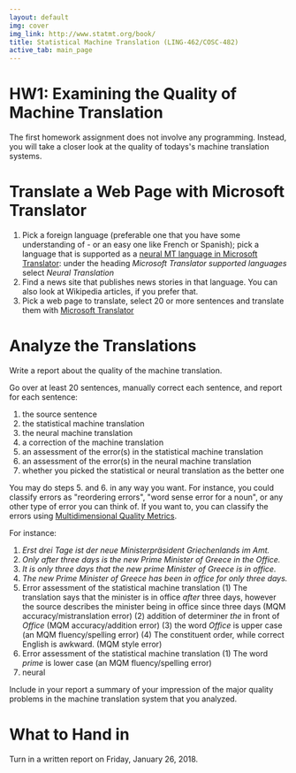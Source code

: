 ```yaml
---
layout: default
img: cover
img_link: http://www.statmt.org/book/
title: Statistical Machine Translation (LING-462/COSC-482)
active_tab: main_page 
---
```


HW1: Examining the Quality of Machine Translation
=================================================

The first homework assignment does not involve any programming. Instead, you will take a closer look at the quality of todays's machine translation systems.

Translate a Web Page with Microsoft Translator
==============================================

1. Pick a foreign language (preferable one that you have some understanding of - or an easy one like French or Spanish); pick a language that is supported as a [neural MT language in Microsoft Translator](https://www.microsoft.com/en-us/translator/languages.aspx): under the heading *Microsoft Translator supported languages* select *Neural Translation*
2. Find a news site that publishes news stories in that language. You can also look at Wikipedia articles, if you prefer that.
3. Pick a web page to translate, select 20 or more sentences and translate them with [Microsoft Translator](https://translator.microsoft.com/neural/)

Analyze the Translations
========================

Write a report about the quality of the machine translation.

Go over at least 20 sentences, manually correct each sentence, and report for each sentence:

1. the source sentence
2. the statistical machine translation
3. the neural machine translation
4. a correction of the machine translation
5. an assessment of the error(s) in the statistical machine translation
6. an assessment of the error(s) in the neural machine translation
7. whether you picked the statistical or neural translation as the better one

You may do steps 5. and 6. in any way you want. For instance, you could classify errors as "reordering errors", "word sense error for a noun", or any other type of error you can think of. If you want to, you can classify the errors using [Multidimensional Quality Metrics](http://www.qt21.eu/quality-metrics/).

For instance:

1. _Erst drei Tage ist der neue Ministerpräsident Griechenlands im Amt._
2. _Only after three days is the new Prime Minister of Greece in the Office._
3. _It is only three days that the new prime Minister of Greece is in office._
4. _The new Prime Minister of Greece has been in office for only three days._
5. Error assessment of the statistical machine translation
	(1) The translation says that the minister is in office _after_ three days, however the source describes the minister being in office since three days (MQM accuracy/mistranslation error) 
	(2) addition of determiner _the_ in front of _Office_ (MQM accuracy/addition error) 
	(3) the word _Office_ is upper case (an MQM fluency/spelling error) 
	(4) The constituent order, while correct English is awkward. (MQM style error)
6. Error assessment of the statistical machine translation
	(1) The word _prime_ is lower case (an MQM fluency/spelling error)
7. neural

Include in your report a summary of your impression of the major quality problems in the machine translation system that you analyzed.

What to Hand in
===============

Turn in a written report on Friday, January 26, 2018.

